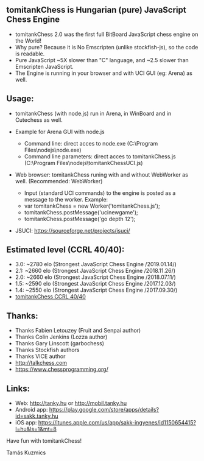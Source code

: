 tomitankChess is Hungarian (pure) JavaScript Chess Engine
------------------------------------------------------------------
- tomitankChess 2.0 was the first full BitBoard JavaScript chess engine on the World!
- Why pure? Because it is No Emscripten (unlike stockfish-js), so the code is readable.
- Pure JavaScript ~5X slower than "C" language, and ~2.5 slower than Emscripten JavaScript.
- The Engine is running in your browser and with UCI GUI (eg: Arena) as well.

Usage:
-----------------------------
- tomitankChess (with node.js) run in Arena, in WinBoard and in Cutechess as well.

- Example for Arena GUI with node.js
  + Command line: direct acces to node.exe (C:\Program Files\nodejs\node.exe)
  + Command line parameters: direct acces to tomitankChess.js (C:\Program Files\nodejs\tomitankChessUCI.js)

- Web browser: tomitankChess runing with and without WebWorker as well. (Recommended: WebWorker)
  + Input (standard UCI commands) to the engine is posted as a message to the worker. Example:
  + var tomitankChess = new Worker('tomitankChess.js'); 
  + tomitankChess.postMessage('ucinewgame');
  + tomitankChess.postMessage('go depth 12');
  
 - JSUCI: https://sourceforge.net/projects/jsuci/

Estimated level (CCRL 40/40):
-----------------------------
- 3.0: ~2780 elo (Strongest JavaScript Chess Engine /2019.01.14/)
- 2.1: ~2660 elo (Strongest JavaScript Chess Engine /2018.11.26/)
- 2.0: ~2660 elo (Strongest JavaScript Chess Engine /2018.07.11/)
- 1.5: ~2590 elo (Strongest JavaScript Chess Engine /2017.12.03/)
- 1.4: ~2550 elo (Strongest JavaScript Chess Engine /2017.09.30/)
- [tomitankChess CCRL 40/40](http://ccrl.chessdom.com/ccrl/4040/cgi/compare_engines.cgi?family=tomitankChess&print=Rating+list&print=Results+table&print=LOS+table&print=Ponder+hit+table&print=Eval+difference+table&print=Comopp+gamenum+table&print=Overlap+table&print=Score+with+common+opponents)

Thanks:
-----------------------------
- Thanks Fabien Letouzey (Fruit and Senpai author)
- Thanks Colin Jenkins (Lozza author)
- Thanks Gary Linscott (garbochess)
- Thanks Stockfish authors
- Thanks VICE author
- http://talkchess.com
- https://www.chessprogramming.org/

Links:
-----------------------------
- Web: http://tanky.hu or http://mobil.tanky.hu
- Android app: https://play.google.com/store/apps/details?id=sakk.tanky.hu
- iOS app: https://itunes.apple.com/us/app/sakk-ingyenes/id1150654415?l=hu&ls=1&mt=8

Have fun with tomitankChess!

Tamás Kuzmics
